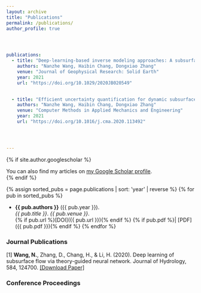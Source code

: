 ```yaml
---
layout: archive
title: "Publications"
permalink: /publications/
author_profile: true




publications:
  - title: "Deep-learning-based inverse modeling approaches: A subsurface flow example"
    authors: "Nanzhe Wang, Haibin Chang, Dongxiao Zhang"
    venue: "Journal of Geophysical Research: Solid Earth"
    year: 2021
    url: "https://doi.org/10.1029/2020JB020549"
    

  - title: "Efficient uncertainty quantification for dynamic subsurface flow with surrogate by theory-guided neural network"
    authors: "Nanzhe Wang, Haibin Chang, Dongxiao Zhang"
    venue: "Computer Methods in Applied Mechanics and Engineering"
    year: 2021
    url: "https://doi.org/10.1016/j.cma.2020.113492"




---
```






{% if site.author.googlescholar %}
  <div class="wordwrap">You can also find my articles on <a href="{{site.author.googlescholar}}">my Google Scholar profile</a>.</div>
{% endif %}


{% assign sorted_pubs = page.publications | sort: 'year' | reverse %}
{% for pub in sorted_pubs %}
- <strong>{{ pub.authors }}</strong> ({{ pub.year }}).  
  <em>{{ pub.title }}</em>. *{{ pub.venue }}*.  
  {% if pub.url %}[DOI]({{ pub.url }}){% endif %}
  {% if pub.pdf %}| [PDF]({{ pub.pdf }}){% endif %}
{% endfor %}



<!--
{% include base_path %}
-->
<!-- New style rendering if publication categories are defined -->
<!--
{% if site.publication_category %}
  {% for category in site.publication_category  %}
    {% assign title_shown = false %}
    {% for post in site.publications reversed %}
      {% if post.category != category[0] %}
        {% continue %}
      {% endif %}
      {% unless title_shown %}
        <h2>{{ category[1].title }}</h2><hr />
        {% assign title_shown = true %}
      {% endunless %}
      {% include archive-single.html %}
    {% endfor %}
  {% endfor %}
{% else %}
  {% for post in site.publications reversed %}
    {% include archive-single.html %}
  {% endfor %}
{% endif %}

-->

### Journal Publications
 
[1] **Wang, N.**, Zhang, D., Chang, H., & Li, H. (2020). Deep learning of subsurface flow via theory-guided neural network. Journal of Hydrology, 584, 124700.
    [[Download Paper]](https://doi.org/10.1016/j.jhydrol.2020.124700)



### Conference Proceedings 
